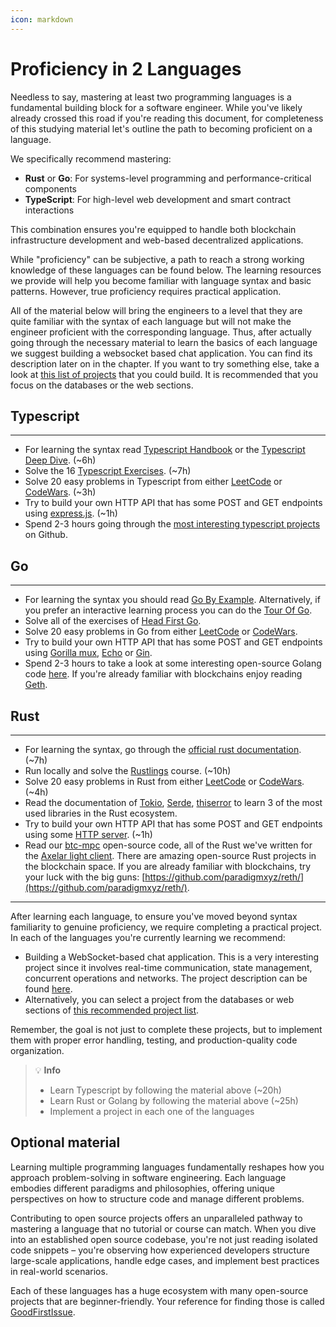```yaml
---
icon: markdown
---
```


# Proficiency in 2 Languages

Needless to say, mastering at least two programming languages is a fundamental building block for a software engineer. While you've likely already crossed this road if you're reading this document, for completeness of this studying material let's outline the path to becoming proficient on a language.

We specifically recommend mastering:

* **Rust** or **Go**: For systems-level programming and performance-critical components
* **TypeScript**: For high-level web development and smart contract interactions

This combination ensures you're equipped to handle both blockchain infrastructure development and web-based decentralized applications.

While "proficiency" can be subjective, a path to reach a strong working knowledge of these languages can be found below. The learning resources we provide will help you become familiar with language syntax and basic patterns. However, true proficiency requires practical application.

All of the material below will bring the engineers to a level that they are quite familiar with the syntax of each language but will not make the engineer proficient with the corresponding language. Thus, after actually going through the necessary material to learn the basics of each language we suggest building a websocket based chat application. You can find its description later on in the chapter. If you want to try something else, take a look at [this list of projects](https://github.com/karan/Projects#databases) that you could build. It is recommended that you focus on the databases or the web sections.

## Typescript

***

* For learning the syntax read [Typescript Handbook](https://www.typescriptlang.org/docs/handbook/intro.html) or the [Typescript Deep Dive](https://basarat.gitbook.io/typescript/type-system). (\~6h)
* Solve the 16 [Typescript Exercises](https://typescript-exercises.github.io/). (\~7h)
* Solve 20 easy problems in Typescript from either [LeetCode](https://leetcode.com/) or [CodeWars](https://www.codewars.com/). (\~3h)
* Try to build your own HTTP API that has some POST and GET endpoints using [express.js](https://expressjs.com/). (\~1h)
* Spend 2-3 hours going through the [most interesting typescript projects](https://github.com/EvanLi/Github-Ranking/blob/master/Top100/TypeScript.md) on Github.

## Go

***

* For learning the syntax you should read [Go By Example](https://gobyexample.com/). Alternatively, if you prefer an interactive learning process you can do the [Tour Of Go](https://go.dev/tour/welcome).
* Solve all of the exercises of [Head First Go](https://headfirstgo.com/).
* Solve 20 easy problems in Go from either [LeetCode](https://leetcode.com/) or [CodeWars](https://www.codewars.com/).
* Try to build your own HTTP API that has some POST and GET endpoints using [Gorilla mux](https://github.com/gorilla/mux), [Echo](https://echo.labstack.com/) or [Gin](https://github.com/gin-gonic/gin).
* Spend 2-3 hours to take a look at some interesting open-source Golang code [here](https://www.reddit.com/r/golang/comments/xeytlo/what_is_the_coolest_go_open_source_projects_you/). If you're already familiar with blockchains enjoy reading [Geth](https://github.com/ethereum/go-ethereum/).

## Rust

***

* For learning the syntax, go through the [official rust documentation](https://doc.rust-lang.org/rust-by-example/). (\~7h)
* Run locally and solve the [Rustlings](https://github.com/rust-lang/rustlings) course. (\~10h)
* Solve 20 easy problems in Rust from either [LeetCode](https://leetcode.com/) or [CodeWars](https://www.codewars.com/). (\~4h)
* Read the documentation of [Tokio](https://tokio.rs/), [Serde](https://serde.rs/), [thiserror](https://lib.rs/crates/thiserror) to learn 3 of the most used libraries in the Rust ecosystem.
* Try to build your own HTTP API that has some POST and GET endpoints using some [HTTP server](https://lib.rs/web-programming/http-server). (\~1h)
* Read our [btc-mpc](https://github.com/commonprefix/btc-mpc/) open-source code, all of the Rust we've written for the [Axelar light client](https://github.com/commonprefix/axelar-light-client). There are amazing open-source Rust projects in the blockchain space. If you are already familiar with blockchains, try your luck with the big guns: [https://github.com/paradigmxyz/reth/](https://github.com/paradigmxyz/reth/).

***

After learning each language, to ensure you've moved beyond syntax familiarity to genuine proficiency, we require completing a practical project. In each of the languages you're currently learning we recommend:&#x20;

* Building a WebSocket-based chat application. This is a very interesting project since it involves real-time communication, state management, concurrent operations and networks. The project description can be found [here](/prerequisites/chat-application-exercise).
* Alternatively, you can select a project from the databases or web sections of [this recommended project list](https://github.com/karan/Projects#databases).&#x20;

Remember, the goal is not just to complete these projects, but to implement them with proper error handling, testing, and production-quality code organization.&#x20;

> 💡 **Info**
> * Learn Typescript by following the material above (\~20h)
> * Learn Rust or Golang by following the material above (\~25h)
> * Implement a project in each one of the languages

## Optional material

Learning multiple programming languages fundamentally reshapes how you approach problem-solving in software engineering. Each language embodies different paradigms and philosophies, offering unique perspectives on how to structure code and manage different problems.&#x20;

Contributing to open source projects offers an unparalleled pathway to mastering a language that no tutorial or course can match. When you dive into an established open source codebase, you're not just reading isolated code snippets – you're observing how experienced developers structure large-scale applications, handle edge cases, and implement best practices in real-world scenarios.

Each of these languages has a huge ecosystem with many open-source projects that are beginner-friendly. Your reference for finding those is called [GoodFirstIssue](https://goodfirstissue.dev/language/rust). 